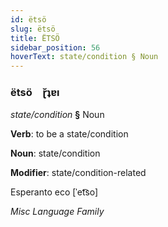 ```yaml
---
id: ëtsö
slug: ëtsö
title: ËTSÖ
sidebar_position: 56
hoverText: state/condition § Noun
---
```


### ëtsö&emsp;<span kind="abugida">ɽ̆ʇɐı</span>

*state/condition* **§** Noun

**Verb**: to be a state/condition

**Noun**: state/condition

**Modifier**: state/condition-related

Esperanto eco [ˈet͡so]

*Misc Language Family*